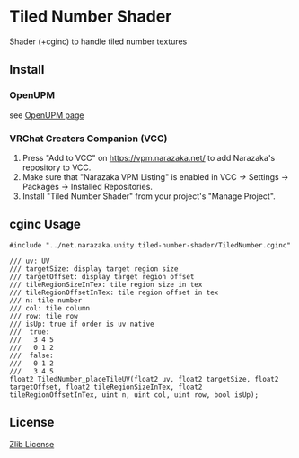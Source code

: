 # Tiled Number Shader

Shader (+cginc) to handle tiled number textures

## Install

### OpenUPM

see [OpenUPM page](https://openupm.com/packages/net.narazaka.unity.tiled-number-shader/)

### VRChat Creaters Companion (VCC)

1. Press "Add to VCC" on https://vpm.narazaka.net/ to add Narazaka's repository to VCC.
2. Make sure that "Narazaka VPM Listing" is enabled in VCC -> Settings -> Packages -> Installed Repositories.
3. Install "Tiled Number Shader" from your project's "Manage Project".

## cginc Usage

```
#include "../net.narazaka.unity.tiled-number-shader/TiledNumber.cginc"

/// uv: UV
/// targetSize: display target region size
/// targetOffset: display target region offset
/// tileRegionSizeInTex: tile region size in tex
/// tileRegionOffsetInTex: tile region offset in tex
/// n: tile number
/// col: tile column
/// row: tile row
/// isUp: true if order is uv native
///  true:
///   3 4 5
///   0 1 2
///  false:
///   0 1 2
///   3 4 5
float2 TiledNumber_placeTileUV(float2 uv, float2 targetSize, float2 targetOffset, float2 tileRegionSizeInTex, float2 tileRegionOffsetInTex, uint n, uint col, uint row, bool isUp);
```

## License

[Zlib License](LICENSE.txt)
